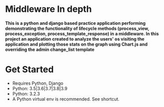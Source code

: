 # Middleware In depth

<h4>This is a python and django based practice application performing demonstrating the functionality of lifecycle
methods (process_view, process_exception, process_template_response) in a middleware. In this project an application
created to analyze the users' os visiting the application and plotting those stats on the graph using Chart.js and
overriding the admin change_list template</h4>

# Get Started

<ul>
  <li>Requires Python, Django</li>
  <li>Python: 3.5|3.6|3.7|3.8|3.9</li>
  <li>Python: 3.2.3</li>
  <li>A Python virtual env is recommended. See shortcut.</li>
</ul>


